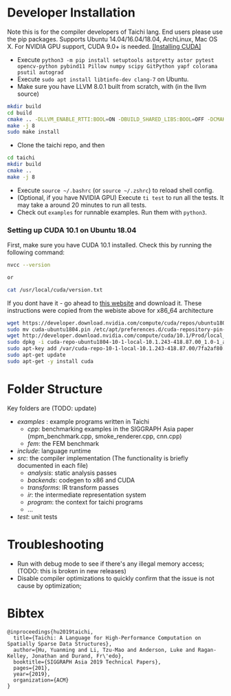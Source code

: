 #  Developer Installation
Note this is for the compiler developers of Taichi lang. End users please use the pip packages.
Supports Ubuntu 14.04/16.04/18.04, ArchLinux, Mac OS X. For NVIDIA GPU support, CUDA 9.0+ is needed. [[Installing CUDA]](https://github.com/yuanming-hu/taichi/blob/master/src/README.md#setting-up-cuda-101-on-ubuntu-1804)

 - Execute `python3 -m pip install setuptools astpretty astor pytest opencv-python pybind11 Pillow numpy scipy GitPython yapf colorama psutil autograd`
 - Execute `sudo apt install libtinfo-dev clang-7` on Ubuntu.
 - Make sure you have LLVM 8.0.1 built from scratch, with (in the llvm source)
  ```bash
  mkdir build
  cd build
  cmake .. -DLLVM_ENABLE_RTTI:BOOL=ON -DBUILD_SHARED_LIBS:BOOL=OFF -DCMAKE_BUILD_TYPE=Release -DLLVM_TARGETS_TO_BUILD="X86;NVPTX" -DLLVM_ENABLE_ASSERTIONS=ON
  make -j 8
  sudo make install
  ```
 - Clone the taichi repo, and then
 ```bash
 cd taichi
 mkdir build
 cmake ..
 make -j 8
 ```
 - Execute `source ~/.bashrc` (or `source ~/.zshrc`) to reload shell config.
 - (Optional, if you have NVIDIA GPU) Execute `ti test` to run all the tests. It may take a around 20 minutes to run all tests.
 - Check out `examples` for runnable examples. Run them with `python3`.


### Setting up CUDA 10.1 on Ubuntu 18.04
  First, make sure you have CUDA 10.1 installed.
  Check this by running the following command:
  ```bash
  nvcc --version

  or 

  cat /usr/local/cuda/version.txt
  ```
  If you dont have it - go ahead to [this website](https://developer.nvidia.com/cuda-downloads) and download it.
  These instructions were copied from the webiste above for x86_64 architecture
  ```bash
  wget https://developer.download.nvidia.com/compute/cuda/repos/ubuntu1804/x86_64/cuda-ubuntu1804.pin
  sudo mv cuda-ubuntu1804.pin /etc/apt/preferences.d/cuda-repository-pin-600
  wget http://developer.download.nvidia.com/compute/cuda/10.1/Prod/local_installers/cuda-repo-ubuntu1804-10-1-local-10.1.243-418.87.00_1.0-1_amd64.deb
  sudo dpkg -i cuda-repo-ubuntu1804-10-1-local-10.1.243-418.87.00_1.0-1_amd64.deb
  sudo apt-key add /var/cuda-repo-10-1-local-10.1.243-418.87.00/7fa2af80.pub
  sudo apt-get update
  sudo apt-get -y install cuda 
  ```

# Folder Structure
Key folders are (TODO: update)
 - *examples* : example programs written in Taichi
   - *cpp*: benchmarking examples in the SIGGRAPH Asia paper (mpm_benchmark.cpp, smoke_renderer.cpp, cnn.cpp)
   - *fem*: the FEM benchmark
 - *include*: language runtime
 - *src*: the compiler implementation (The functionality is briefly documented in each file)
   - *analysis*: static analysis passes
   - *backends*: codegen to x86 and CUDA
   - *transforms*: IR transform passes
   - *ir*: the intermediate representation system
   - *program*: the context for taichi programs
   - ...
 - *test*: unit tests

# Troubleshooting
 - Run with debug mode to see if there's any illegal memory access; (TODO: this is broken in new releases)
 - Disable compiler optimizations to quickly confirm that the issue is not cause by optimization;

# Bibtex
```
@inproceedings{hu2019taichi,
  title={Taichi: A Language for High-Performance Computation on Spatially Sparse Data Structures},
  author={Hu, Yuanming and Li, Tzu-Mao and Anderson, Luke and Ragan-Kelley, Jonathan and Durand, Fr\'edo},
  booktitle={SIGGRAPH Asia 2019 Technical Papers},
  pages={201},
  year={2019},
  organization={ACM}
}
```
